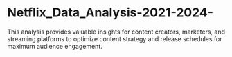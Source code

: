 # Netflix_Data_Analysis-2021-2024-
This analysis provides valuable insights for content creators, marketers, and streaming platforms to optimize content strategy and release schedules for maximum audience engagement.

